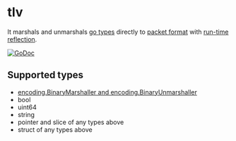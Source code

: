# tlv

It marshals and unmarshals [go types](https://golang.org/ref/spec#Types) directly to [packet format](http://named-data.net/doc/ndn-tlv/) with [run-time reflection](http://golang.org/pkg/reflect/).

[![GoDoc](https://godoc.org/github.com/go-ndn/tlv?status.svg)](https://godoc.org/github.com/go-ndn/tlv)

## Supported types

- [encoding.BinaryMarshaller and encoding.BinaryUnmarshaller](http://golang.org/pkg/encoding/)
- bool
- uint64
- string
- pointer and slice of any types above
- struct of any types above
